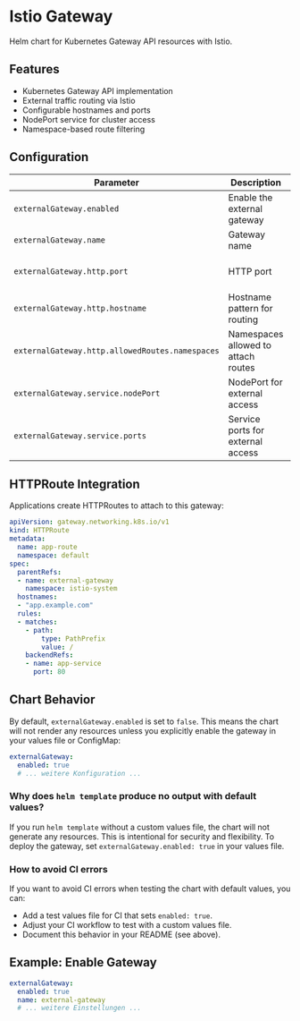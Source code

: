 # Istio Gateway

Helm chart for Kubernetes Gateway API resources with Istio.

## Features

- Kubernetes Gateway API implementation  
- External traffic routing via Istio
- Configurable hostnames and ports
- NodePort service for cluster access
- Namespace-based route filtering

## Configuration

| Parameter | Description | Default |
|-----------|-------------|---------|
| `externalGateway.enabled` | Enable the external gateway | `false` |
| `externalGateway.name` | Gateway name | `external-gateway` |
| `externalGateway.http.port` | HTTP port | *(required if enabled)* |
| `externalGateway.http.hostname` | Hostname pattern for routing | *(required if enabled)* |
| `externalGateway.http.allowedRoutes.namespaces` | Namespaces allowed to attach routes | *(required if enabled)* |
| `externalGateway.service.nodePort` | NodePort for external access | `30080` |
| `externalGateway.service.ports` | Service ports for external access | *(required if enabled)* |

## HTTPRoute Integration

Applications create HTTPRoutes to attach to this gateway:

```yaml
apiVersion: gateway.networking.k8s.io/v1
kind: HTTPRoute
metadata:
  name: app-route
  namespace: default
spec:
  parentRefs:
  - name: external-gateway
    namespace: istio-system
  hostnames:
  - "app.example.com"
  rules:
  - matches:
    - path:
        type: PathPrefix
        value: /
    backendRefs:
    - name: app-service
      port: 80
```

## Chart Behavior

By default, `externalGateway.enabled` is set to `false`. This means the chart will not render any resources unless you explicitly enable the gateway in your values file or ConfigMap:

```yaml
externalGateway:
  enabled: true
  # ... weitere Konfiguration ...
```

### Why does `helm template` produce no output with default values?
If you run `helm template` without a custom values file, the chart will not generate any resources. This is intentional for security and flexibility. To deploy the gateway, set `externalGateway.enabled: true` in your values file.

### How to avoid CI errors
If you want to avoid CI errors when testing the chart with default values, you can:
- Add a test values file for CI that sets `enabled: true`.
- Adjust your CI workflow to test with a custom values file.
- Document this behavior in your README (see above).

## Example: Enable Gateway

```yaml
externalGateway:
  enabled: true
  name: external-gateway
  # ... weitere Einstellungen ...
```